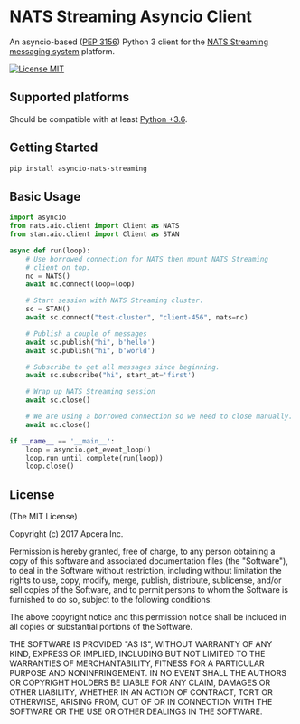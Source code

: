 # NATS Streaming Asyncio Client

An asyncio-based ([PEP 3156](https://www.python.org/dev/peps/pep-3156/)) Python 3 client for the [NATS Streaming messaging system](http://nats.io/documentation/streaming/nats-streaming-intro/) platform.

[![License MIT](https://img.shields.io/npm/l/express.svg)](http://opensource.org/licenses/MIT)

## Supported platforms

Should be compatible with at least [Python +3.6](https://docs.python.org/3.6/library/asyncio.html).

## Getting Started

```bash
pip install asyncio-nats-streaming
```

## Basic Usage

```python
import asyncio
from nats.aio.client import Client as NATS
from stan.aio.client import Client as STAN

async def run(loop):
    # Use borrowed connection for NATS then mount NATS Streaming
    # client on top.
    nc = NATS()
    await nc.connect(loop=loop)

    # Start session with NATS Streaming cluster.
    sc = STAN()
    await sc.connect("test-cluster", "client-456", nats=nc)

    # Publish a couple of messages
    await sc.publish("hi", b'hello')
    await sc.publish("hi", b'world')

    # Subscribe to get all messages since beginning.
    await sc.subscribe("hi", start_at='first')

    # Wrap up NATS Streaming session
    await sc.close()

    # We are using a borrowed connection so we need to close manually.
    await nc.close()

if __name__ == '__main__':
    loop = asyncio.get_event_loop()
    loop.run_until_complete(run(loop))
    loop.close()
```

## License

(The MIT License)

Copyright (c) 2017 Apcera Inc.

Permission is hereby granted, free of charge, to any person obtaining a copy
of this software and associated documentation files (the "Software"), to
deal in the Software without restriction, including without limitation the
rights to use, copy, modify, merge, publish, distribute, sublicense, and/or
sell copies of the Software, and to permit persons to whom the Software is
furnished to do so, subject to the following conditions:

The above copyright notice and this permission notice shall be included in
all copies or substantial portions of the Software.

THE SOFTWARE IS PROVIDED "AS IS", WITHOUT WARRANTY OF ANY KIND, EXPRESS OR
IMPLIED, INCLUDING BUT NOT LIMITED TO THE WARRANTIES OF MERCHANTABILITY,
FITNESS FOR A PARTICULAR PURPOSE AND NONINFRINGEMENT. IN NO EVENT SHALL THE
AUTHORS OR COPYRIGHT HOLDERS BE LIABLE FOR ANY CLAIM, DAMAGES OR OTHER
LIABILITY, WHETHER IN AN ACTION OF CONTRACT, TORT OR OTHERWISE, ARISING
FROM, OUT OF OR IN CONNECTION WITH THE SOFTWARE OR THE USE OR OTHER DEALINGS
IN THE SOFTWARE.
